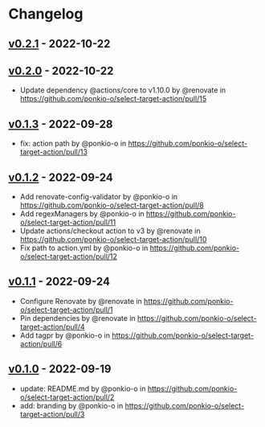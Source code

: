 # Changelog

## [v0.2.1](https://github.com/ponkio-o/select-target-action/compare/v0.2.0...v0.2.1) - 2022-10-22

## [v0.2.0](https://github.com/ponkio-o/select-target-action/compare/v0.1.3...v0.2.0) - 2022-10-22
- Update dependency @actions/core to v1.10.0 by @renovate in https://github.com/ponkio-o/select-target-action/pull/15

## [v0.1.3](https://github.com/ponkio-o/select-target-action/compare/v0.1.2...v0.1.3) - 2022-09-28
- fix: action path by @ponkio-o in https://github.com/ponkio-o/select-target-action/pull/13

## [v0.1.2](https://github.com/ponkio-o/select-target-action/compare/v0.1.1...v0.1.2) - 2022-09-24
- Add renovate-config-validator by @ponkio-o in https://github.com/ponkio-o/select-target-action/pull/8
- Add regexManagers by @ponkio-o in https://github.com/ponkio-o/select-target-action/pull/11
- Update actions/checkout action to v3 by @renovate in https://github.com/ponkio-o/select-target-action/pull/10
- Fix path to action.yml by @ponkio-o in https://github.com/ponkio-o/select-target-action/pull/12

## [v0.1.1](https://github.com/ponkio-o/select-target-action/compare/v0.1.0...v0.1.1) - 2022-09-24
- Configure Renovate by @renovate in https://github.com/ponkio-o/select-target-action/pull/1
- Pin dependencies by @renovate in https://github.com/ponkio-o/select-target-action/pull/4
- Add tagpr by @ponkio-o in https://github.com/ponkio-o/select-target-action/pull/6

## [v0.1.0](https://github.com/ponkio-o/select-target-action/commits/v0.1.0) - 2022-09-19
- update: README.md by @ponkio-o in https://github.com/ponkio-o/select-target-action/pull/2
- add: branding by @ponkio-o in https://github.com/ponkio-o/select-target-action/pull/3
